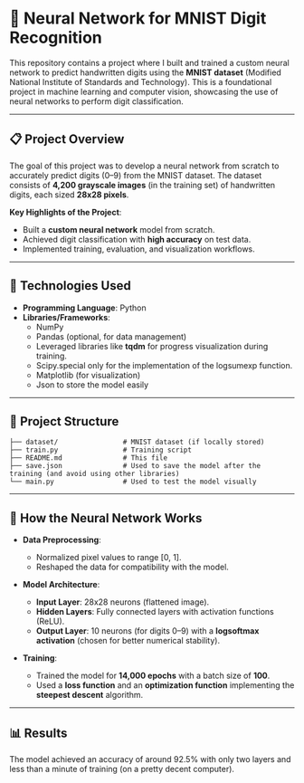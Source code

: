 # 🧠 Neural Network for MNIST Digit Recognition  

This repository contains a project where I built and trained a custom neural network to predict handwritten digits using the **MNIST dataset** (Modified National Institute of Standards and Technology). This is a foundational project in machine learning and computer vision, showcasing the use of neural networks to perform digit classification.

---

## 📋 **Project Overview**

The goal of this project was to develop a neural network from scratch to accurately predict digits (0–9) from the MNIST dataset. The dataset consists of **4,200 grayscale images** (in the training set) of handwritten digits, each sized **28x28 pixels**.  

**Key Highlights of the Project**:  
- Built a **custom neural network** model from scratch.  
- Achieved digit classification with **high accuracy** on test data.  
- Implemented training, evaluation, and visualization workflows.  

---

## 🚀 **Technologies Used**

- **Programming Language**: Python  
- **Libraries/Frameworks**:  
    - NumPy
    - Pandas (optional, for data management) 
    - Leveraged libraries like **tqdm** for progress visualization during training.  
    - Scipy.special only for the implementation of the logsumexp function.   
    - Matplotlib (for visualization)
    - Json to store the model easily
     

---

## 📂 **Project Structure**

```plaintext
├── dataset/                # MNIST dataset (if locally stored)
├── train.py                # Training script
├── README.md               # This file
├── save.json               # Used to save the model after the training (and avoid using other libraries)
└── main.py                 # Used to test the model visually
````
---

## 🧩 **How the Neural Network Works**

- **Data Preprocessing**:  
  - Normalized pixel values to range [0, 1].  
  - Reshaped the data for compatibility with the model.  

- **Model Architecture**:  
  - **Input Layer**: 28x28 neurons (flattened image).  
  - **Hidden Layers**: Fully connected layers with activation functions (ReLU).  
  - **Output Layer**: 10 neurons (for digits 0–9) with a **logsoftmax activation** (chosen for better numerical stability).  

- **Training**:  
  - Trained the model for **14,000 epochs** with a batch size of **100**.  
  - Used a **loss function** and an **optimization function** implementing the **steepest descent** algorithm.
 
---

## 📊 **Results**
The model achieved an accuracy of around 92.5% with only two layers and less than a minute of training (on a pretty decent computer).

